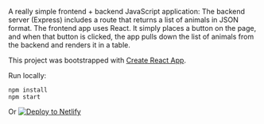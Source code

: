 A really simple frontend + backend JavaScript application: The backend server (Express) includes a route that returns a list of animals in JSON format. The frontend app uses React. It simply places a button on the page, and when that button is clicked, the app pulls down the list of animals from the backend and renders it in a table.

This project was bootstrapped with [Create React App](https://github.com/facebook/create-react-app).

Run locally:
```
npm install
npm start
```

Or [![Deploy to
Netlify](https://www.netlify.com/img/deploy/button.svg)](https://app.netlify.com/start/deploy?repository=https://github.com/simpixelated/ghost-animals)
